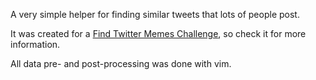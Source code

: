 A very simple helper for finding similar tweets that lots of people post.

It was created for a 
[Find Twitter Memes Challenge](https://jvns.ca/blog/twitter-memes-challenge/), so check it for more information.

All data pre- and post-processing was done with vim.
